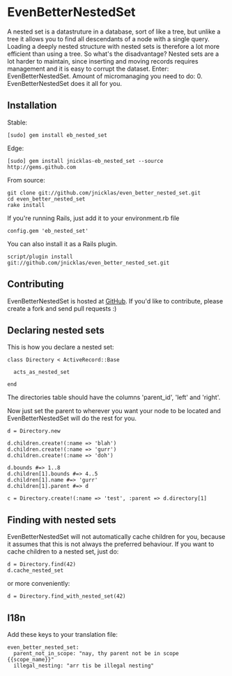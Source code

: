 # EvenBetterNestedSet

A nested set is a datastruture in a database, sort of like a tree, but unlike a tree it allows you to find all descendants of a node with a single query. Loading a deeply nested structure with nested sets is therefore a lot more efficient than using a tree. So what's the disadvantage? Nested sets are a lot harder to maintain, since inserting and moving records requires management and it is easy to corrupt the dataset. Enter: EvenBetterNestedSet. Amount of micromanaging you need to do: 0. EvenBetterNestedSet does it all for you.

## Installation

Stable:

    [sudo] gem install eb_nested_set
    
Edge:

    [sudo] gem install jnicklas-eb_nested_set --source http://gems.github.com

From source:

    git clone git://github.com/jnicklas/even_better_nested_set.git
    cd even_better_nested_set
    rake install

If you're running Rails, just add it to your environment.rb file

    config.gem 'eb_nested_set'

You can also install it as a Rails plugin.

    script/plugin install git://github.com/jnicklas/even_better_nested_set.git

## Contributing

EvenBetterNestedSet is hosted at [GitHub](http://github.com/jnicklas/eb_nested_set/tree/master). If you'd like to contribute, please create a fork and send pull requests :)

## Declaring nested sets

This is how you declare a nested set:

    class Directory < ActiveRecord::Base
    
      acts_as_nested_set
    
    end
    
The directories table should have the columns 'parent_id', 'left' and 'right'.

Now just set the parent to wherever you want your node to be located and EvenBetterNestedSet will do the rest for you.
    
    d = Directory.new
    
    d.children.create!(:name => 'blah')
    d.children.create!(:name => 'gurr')
    d.children.create!(:name => 'doh')
    
    d.bounds #=> 1..8
    d.children[1].bounds #=> 4..5
    d.children[1].name #=> 'gurr'
    d.children[1].parent #=> d
    
    c = Directory.create!(:name => 'test', :parent => d.directory[1]

## Finding with nested sets

EvenBetterNestedSet will not automatically cache children for you, because it assumes that this is not always the preferred behaviour. If you want to cache children to a nested set, just do:

    d = Directory.find(42)
    d.cache_nested_set
    
or more conveniently:

    d = Directory.find_with_nested_set(42)

## I18n

Add these keys to your translation file:

    even_better_nested_set:
      parent_not_in_scope: "nay, thy parent not be in scope {{scope_name}}"
      illegal_nesting: "arr tis be illegal nesting"